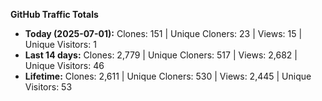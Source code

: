 
**GitHub Traffic Totals**

- **Today (2025-07-01):** Clones: 151 | Unique Cloners: 23 | Views: 15 | Unique Visitors: 1
- **Last 14 days:** Clones: 2,779 | Unique Cloners: 517 | Views: 2,682 | Unique Visitors: 46
- **Lifetime:** Clones: 2,611 | Unique Cloners: 530 | Views: 2,445 | Unique Visitors: 53
